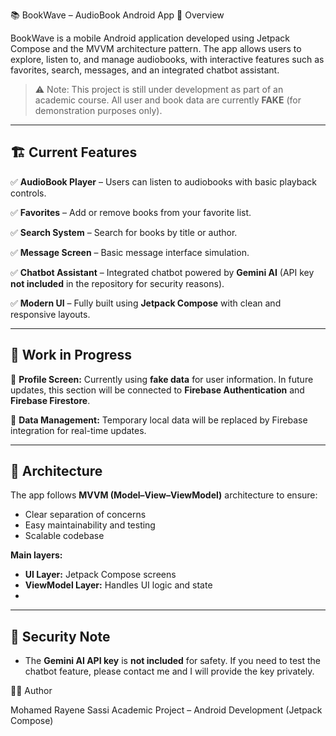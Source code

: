 📚 BookWave – AudioBook Android App
🧠 Overview

BookWave is a mobile Android application developed using Jetpack Compose and the MVVM architecture pattern.
The app allows users to explore, listen to, and manage audiobooks, with interactive features such as favorites, search, messages, and an integrated chatbot assistant.

> ⚠️ Note: This project is still under development as part of an academic course.
> All user and book data are currently **FAKE** (for demonstration purposes only).

---
## 🏗️ Current Features

✅ **AudioBook Player** – Users can listen to audiobooks with basic playback controls.

✅ **Favorites** – Add or remove books from your favorite list.

✅ **Search System** – Search for books by title or author.

✅ **Message Screen** – Basic message interface simulation.

✅ **Chatbot Assistant** – Integrated chatbot powered by **Gemini AI** (API key **not included** in the repository for security reasons).

✅ **Modern UI** – Fully built using **Jetpack Compose** with clean and responsive layouts.

---

## 🚧 Work in Progress

🔸 **Profile Screen:**
Currently using **fake data** for user information.
In future updates, this section will be connected to **Firebase Authentication** and **Firebase Firestore**.

🔸 **Data Management:**
Temporary local data will be replaced by Firebase integration for real-time updates.

---

## 🧱 Architecture

The app follows **MVVM (Model–View–ViewModel)** architecture to ensure:

* Clear separation of concerns
* Easy maintainability and testing
* Scalable codebase

**Main layers:**

* **UI Layer:** Jetpack Compose screens
* **ViewModel Layer:** Handles UI logic and state
* 
---


## 🔐 Security Note

* The **Gemini AI API key** is **not included** for safety.
  If you need to test the chatbot feature, please contact me and I will provide the key privately.


👨‍💻 Author

Mohamed Rayene Sassi
Academic Project – Android Development (Jetpack Compose)



